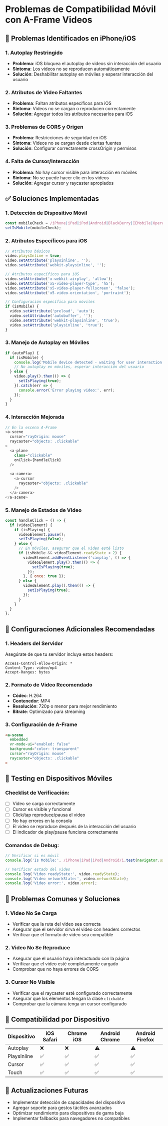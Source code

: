# Problemas de Compatibilidad Móvil con A-Frame Videos

## 🚫 Problemas Identificados en iPhone/iOS

### 1. **Autoplay Restringido**
- **Problema**: iOS bloquea el autoplay de videos sin interacción del usuario
- **Síntoma**: Los videos no se reproducen automáticamente
- **Solución**: Deshabilitar autoplay en móviles y esperar interacción del usuario

### 2. **Atributos de Video Faltantes**
- **Problema**: Faltan atributos específicos para iOS
- **Síntoma**: Videos no se cargan o reproducen correctamente
- **Solución**: Agregar todos los atributos necesarios para iOS

### 3. **Problemas de CORS y Origen**
- **Problema**: Restricciones de seguridad en iOS
- **Síntoma**: Videos no se cargan desde ciertas fuentes
- **Solución**: Configurar correctamente crossOrigin y permisos

### 4. **Falta de Cursor/Interacción**
- **Problema**: No hay cursor visible para interacción en móviles
- **Síntoma**: No se puede hacer clic en los videos
- **Solución**: Agregar cursor y raycaster apropiados

## ✅ Soluciones Implementadas

### 1. **Detección de Dispositivo Móvil**
```javascript
const mobileCheck = /iPhone|iPad|iPod|Android|BlackBerry|IEMobile|Opera Mini/i.test(navigator.userAgent);
setIsMobile(mobileCheck);
```

### 2. **Atributos Específicos para iOS**
```javascript
// Atributos básicos
video.playsInline = true;
video.setAttribute('playsinline', '');
video.setAttribute('webkit-playsinline', '');

// Atributos específicos para iOS
video.setAttribute('x-webkit-airplay', 'allow');
video.setAttribute('x5-video-player-type', 'h5');
video.setAttribute('x5-video-player-fullscreen', 'false');
video.setAttribute('x5-video-orientation', 'portraint');

// Configuración específica para móviles
if (isMobile) {
  video.setAttribute('preload', 'auto');
  video.setAttribute('autobuffer', '');
  video.setAttribute('webkit-playsinline', 'true');
  video.setAttribute('playsinline', 'true');
}
```

### 3. **Manejo de Autoplay en Móviles**
```javascript
if (autoPlay) {
  if (isMobile) {
    console.log('Mobile device detected - waiting for user interaction');
    // No autoplay en móviles, esperar interacción del usuario
  } else {
    video.play().then(() => {
      setIsPlaying(true);
    }).catch(err => {
      console.error('Error playing video:', err);
    });
  }
}
```

### 4. **Interacción Mejorada**
```javascript
// En la escena A-Frame
<a-scene 
  cursor="rayOrigin: mouse"
  raycaster="objects: .clickable"
>
  <a-plane
    class="clickable"
    onClick={handleClick}
  />
  
  <a-camera>
    <a-cursor
      raycaster="objects: .clickable"
    />
  </a-camera>
</a-scene>
```

### 5. **Manejo de Estados de Video**
```javascript
const handleClick = () => {
  if (videoElement) {
    if (isPlaying) {
      videoElement.pause();
      setIsPlaying(false);
    } else {
      // En móviles, asegurar que el video esté listo
      if (isMobile && videoElement.readyState < 2) {
        videoElement.addEventListener('canplay', () => {
          videoElement.play().then(() => {
            setIsPlaying(true);
          });
        }, { once: true });
      } else {
        videoElement.play().then(() => {
          setIsPlaying(true);
        });
      }
    }
  }
};
```

## 🔧 Configuraciones Adicionales Recomendadas

### 1. **Headers del Servidor**
Asegúrate de que tu servidor incluya estos headers:
```
Access-Control-Allow-Origin: *
Content-Type: video/mp4
Accept-Ranges: bytes
```

### 2. **Formato de Video Recomendado**
- **Códec**: H.264
- **Contenedor**: MP4
- **Resolución**: 720p o menor para mejor rendimiento
- **Bitrate**: Optimizado para streaming

### 3. **Configuración de A-Frame**
```html
<a-scene 
  embedded 
  vr-mode-ui="enabled: false"
  background="color: transparent"
  cursor="rayOrigin: mouse"
  raycaster="objects: .clickable"
>
```

## 🧪 Testing en Dispositivos Móviles

### Checklist de Verificación:
- [ ] Video se carga correctamente
- [ ] Cursor es visible y funcional
- [ ] Click/tap reproduce/pausa el video
- [ ] No hay errores en la consola
- [ ] El video se reproduce después de la interacción del usuario
- [ ] El indicador de play/pause funciona correctamente

### Comandos de Debug:
```javascript
// Verificar si es móvil
console.log('Is Mobile:', /iPhone|iPad|iPod|Android/i.test(navigator.userAgent));

// Verificar estado del video
console.log('Video readyState:', video.readyState);
console.log('Video networkState:', video.networkState);
console.log('Video error:', video.error);
```

## 🚨 Problemas Comunes y Soluciones

### 1. **Video No Se Carga**
- Verificar que la ruta del video sea correcta
- Asegurar que el servidor sirva el video con headers correctos
- Verificar que el formato de video sea compatible

### 2. **Video No Se Reproduce**
- Asegurar que el usuario haya interactuado con la página
- Verificar que el video esté completamente cargado
- Comprobar que no haya errores de CORS

### 3. **Cursor No Visible**
- Verificar que el raycaster esté configurado correctamente
- Asegurar que los elementos tengan la clase `clickable`
- Comprobar que la cámara tenga un cursor configurado

## 📱 Compatibilidad por Dispositivo

| Dispositivo | iOS Safari | Chrome iOS | Android Chrome | Android Firefox |
|-------------|------------|------------|----------------|-----------------|
| Autoplay    | ❌         | ❌         | ⚠️             | ⚠️              |
| PlaysInline | ✅         | ✅         | ✅             | ✅              |
| Cursor      | ✅         | ✅         | ✅             | ✅              |
| Touch       | ✅         | ✅         | ✅             | ✅              |

## 🔄 Actualizaciones Futuras

- Implementar detección de capacidades del dispositivo
- Agregar soporte para gestos táctiles avanzados
- Optimizar rendimiento para dispositivos de gama baja
- Implementar fallbacks para navegadores no compatibles 